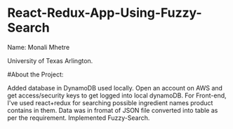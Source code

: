 # React-Redux-App-Using-Fuzzy-Search

Name: Monali Mhetre

University of Texas Arlington.

#About the Project:

Added database in DynamoDB used locally.
Open an account on AWS and get access/security keys to get logged into local dynamoDB.
For Front-end, I've used react+redux for searching possible ingredient names product contains in them.
Data was in fromat of JSON file converted into table as per the requirement.
Implemented Fuzzy-Search.
